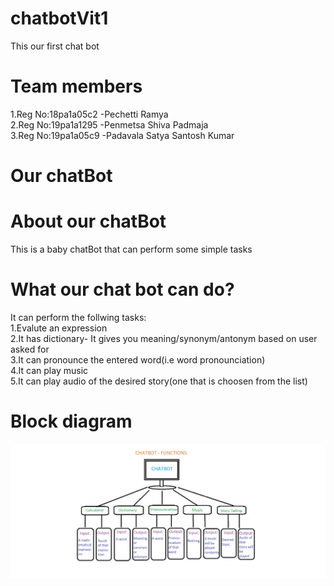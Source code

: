 # chatbotVit1
This our first chat bot
# Team members
1.Reg No:18pa1a05c2 -Pechetti Ramya <br />
2.Reg No:19pa1a1295 -Penmetsa Shiva Padmaja<br />
3.Reg No:19pa1a05c9 -Padavala Satya Santosh Kumar <br />

# Our chatBot

# About our chatBot
This is a baby chatBot that can perform some simple tasks <br />
# What our chat bot can do?
It can perform the follwing tasks:<br />
1.Evalute an expression<br />
2.It has dictionary- It gives you meaning/synonym/antonym based on user asked for<br />
3.It can pronounce the entered word(i.e word pronounciation)<br />
4.It can play music<br />
5.It can play audio of the desired story(one that is choosen from the list)<br/>

# Block diagram
![alt text](https://github.com/santosh-kumar8367/chatbotVit1/blob/main/Blockdiagram.jpeg?raw=true)
